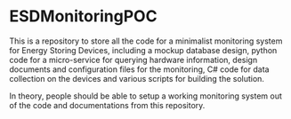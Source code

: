 # ESDMonitoringPOC
This is a repository to store all the code for a minimalist monitoring system for Energy Storing Devices, including a mockup database design, python code for a micro-service for querying hardware information, design documents and configuration files for the monitoring, C# code for data collection on the devices and various scripts for building the solution.

In theory, people should be able to setup a working monitoring system out of the code and documentations from this repository.
